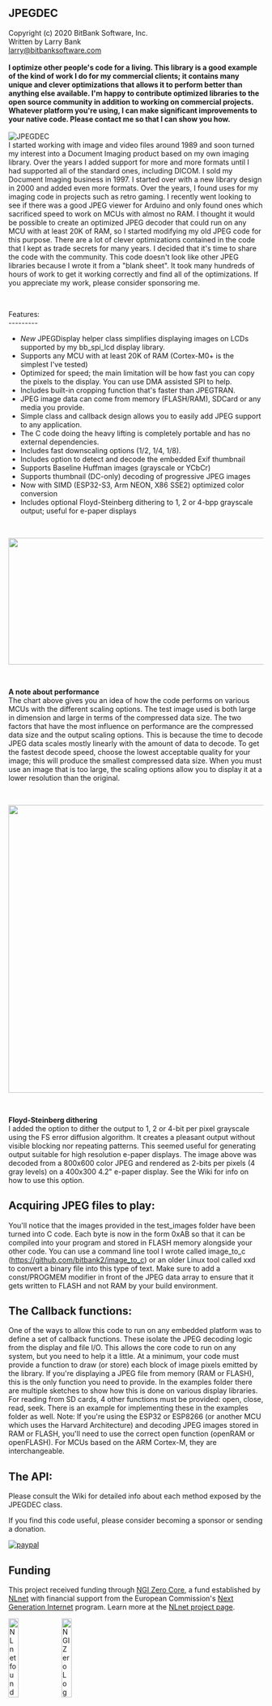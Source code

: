 JPEGDEC<br>
-----------------------------------
Copyright (c) 2020 BitBank Software, Inc.<br>
Written by Larry Bank<br>
larry@bitbanksoftware.com<br>
<br>
**I optimize other people's code for a living. This library is a good example of the kind of work I do for my commercial clients; it contains many unique and clever optimizations that allows it to perform better than anything else available. I'm happy to contribute optimized libraries to the open source community in addition to working on commercial projects. Whatever platform you're using, I can make significant improvements to your native code. Please contact me so that I can show you how.**<br>
<br>
![JPEGDEC](/demo.jpg?raw=true "JPEGDEC")
<br>
I started working with image and video files around 1989 and soon turned my interest into a Document Imaging product based on my own imaging library. Over the years I added support for more and more formats until I had supported all of the standard ones, including DICOM. I sold my Document Imaging business in 1997. I started over with a new library design in 2000 and added even more formats. Over the years, I found uses for my imaging code in projects such as retro gaming. I recently went looking to see if there was a good JPEG viewer for Arduino and only found ones which sacrificed speed to work on MCUs with almost no RAM. I thought it would be possible to create an optimized JPEG decoder that could run on any MCU with at least 20K of RAM, so I started modifying my old JPEG code for this purpose. There are a lot of clever optimizations contained in the code that I kept as trade secrets for many years. I decided that it's time to share the code with the community. This code doesn't look like other JPEG libraries because I wrote it from a "blank sheet". It took many hundreds of hours of work to get it working correctly and find all of the optimizations. If you appreciate my work, please consider sponsoring me.

<br>

Features:<br>
---------<br>
- *New* JPEGDisplay helper class simplifies displaying images on LCDs supported by my bb_spi_lcd display library.
- Supports any MCU with at least 20K of RAM (Cortex-M0+ is the simplest I've tested)
- Optimized for speed; the main limitation will be how fast you can copy the pixels to the display. You can use DMA assisted SPI to help.
- Includes built-in cropping function that's faster than JPEGTRAN.
- JPEG image data can come from memory (FLASH/RAM), SDCard or any media you provide.
- Simple class and callback design allows you to easily add JPEG support to any application.
- The C code doing the heavy lifting is completely portable and has no external dependencies.
- Includes fast downscaling options (1/2, 1/4, 1/8).
- Includes option to detect and decode the embedded Exif thumbnail
- Supports Baseline Huffman images (grayscale or YCbCr)
- Supports thumbnail (DC-only) decoding of progressive JPEG images
- Now with SIMD (ESP32-S3, Arm NEON, X86 SSE2) optimized color conversion
- Includes optional Floyd-Steinberg dithering to 1, 2 or 4-bpp grayscale output; useful for e-paper displays<br>

<br>
<p align="center">
  <img width="600" height="250" src="https://github.com/bitbank2/JPEGDEC/blob/master/perf.jpg?raw=true">
</p>
<br>

**A note about performance**<br>
The chart above gives you an idea of how the code performs on various MCUs with the different scaling options. The test image used is both large in dimension and large in terms of the compressed data size. The two factors that have the most influence on performance are the compressed data size and the output scaling options. This is because the time to decode JPEG data scales mostly linearly with the amount of data to decode. To get the fastest decode speed, choose the lowest acceptable quality for your image; this will produce the smallest compressed data size. When you must use an image that is too large, the scaling options allow you to display it at a lower resolution than the original.<br>

<br>
<p align="center">
  <img width="720" height="568" src="https://github.com/bitbank2/JPEGDEC/blob/master/squirrel_dither.jpg?raw=true">
</p>
<br>

**Floyd-Steinberg dithering**<br>
I added the option to dither the output to 1, 2 or 4-bit per pixel grayscale using the FS error diffusion algorithm. It creates a pleasant output without visible blocking nor repeating patterns. This seemed useful for generating output suitable for high resolution e-paper displays. The image above was decoded from a 800x600 color JPEG and rendered as 2-bits per pixels (4 gray levels) on a 400x300 4.2" e-paper display. See the Wiki for info on how to use this option.

Acquiring JPEG files to play:
----------------------------
You'll notice that the images provided in the test_images folder have been turned into C code. Each byte is now in the form 0xAB so that it can be compiled into your program and stored in FLASH memory alongside your other code. You can use a command line tool I wrote called image_to_c (https://github.com/bitbank2/image_to_c) or an older Linux tool called xxd to convert a binary file into this type of text. Make sure to add a const/PROGMEM modifier in front of the JPEG data array to ensure that it gets written to FLASH and not RAM by your build environment.

The Callback functions:
-----------------------
One of the ways to allow this code to run on any embedded platform was to define a set of callback functions. These isolate the JPEG decoding logic from the display and file I/O. This allows the core code to run on any system, but you need to help it a little. At a minimum, your code must provide a function to draw (or store) each block of image pixels emitted by the library. If you're displaying a JPEG file from memory (RAM or FLASH), this is the only function you need to provide. In the examples folder there are multiple sketches to show how this is done on various display libraries. For reading from SD cards, 4 other functions must be provided: open, close, read, seek. There is an example for implementing these in the examples folder as well.
Note:
If you're using the ESP32 or ESP8266 (or another MCU which uses the Harvard Architecture) and decoding JPEG images stored in RAM or FLASH, you'll need to use the correct open function (openRAM or openFLASH). For MCUs based on the ARM Cortex-M, they are interchangeable.

The API:
--------
Please consult the Wiki for detailed info about each method exposed by the JPEGDEC class.


If you find this code useful, please consider becoming a sponsor or sending a donation.

[![paypal](https://www.paypalobjects.com/en_US/i/btn/btn_donateCC_LG.gif)](https://www.paypal.com/cgi-bin/webscr?cmd=_s-xclick&hosted_button_id=SR4F44J2UR8S4)

## Funding

This project received funding through [NGI Zero Core](https://nlnet.nl/core), a fund established by [NLnet](https://nlnet.nl) with financial support from the European Commission's [Next Generation Internet](https://ngi.eu) program. Learn more at the [NLnet project page](https://nlnet.nl/project/ImageCodes-Optimised).

[<img src="https://nlnet.nl/logo/banner.png" alt="NLnet foundation logo" width="20%" />](https://nlnet.nl)
[<img src="https://nlnet.nl/image/logos/NGI0_tag.svg" alt="NGI Zero Logo" width="20%" />](https://nlnet.nl/core)
